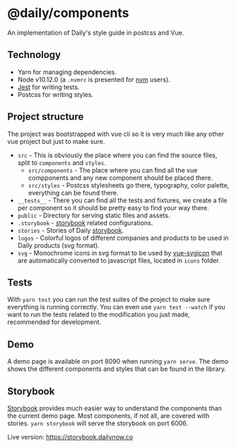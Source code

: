 # @daily/components

An implementation of Daily's style guide in postcss and Vue.

## Technology

* Yarn for managing dependencies.
* Node v10.12.0 (a `.nvmrc` is presented for [nvm](https://github.com/nvm-sh/nvm) users).
* [Jest](https://jestjs.io/) for writing tests.
* Postcss for writing styles.

## Project structure

The project was bootstrapped with vue cli so it is very much like any other vue project but just to make sure.
* `src` - This is obviously the place where you can find the source files, split to `components` and `styles`.
  * `src/components` - The place where you can find all the vue compponents and any new component should be placed there.
  * `src/styles` - Postcss stylesheets go there, typography, color palette, everything can be found there.
* `__tests__` - There you can find all the tests and fixtures, we create a file per component so it should be pretty easy to find your way there.
* `public` - Directory for serving static files and assets.
* `.storybook` - [storybook][storybook] related configurations.
* `stories` - Stories of Daily [storybook][storybook].
* `logos` - Colorful logos of different companies and products to be used in Daily products (svg format).
* `svg` - Monochrome icons in svg format to be used by [vue-svgicon](https://www.npmjs.com/package/vue-svgicon) that are automatically converted to javascript files, located in `icons` folder.

## Tests

With `yarn test` you can run the test suites of the project to make sure everything is running correctly.
You can even use `yarn test --watch` if you want to run the tests related to the modification you just made, recommended for development.

## Demo

A demo page is available on port 8090 when running `yarn serve`.
The demo shows the different components and styles that can be found in the library.

## Storybook

[Storybook][storybook] provides much easier way to understand the components than the current demo page.
Most components, if not all, are covered with stories.
`yarn storybook` will serve the storybook on port 6006.

Live version: https://storybook.dailynow.co


[storybook]: https://storybook.js.org/
